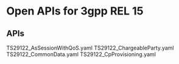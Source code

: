 # Open APIs for 3gpp REL 15

## APIs
TS29122_AsSessionWithQoS.yaml
TS29122_ChargeableParty.yaml
TS29122_CommonData.yaml
TS29122_CpProvisioning.yaml